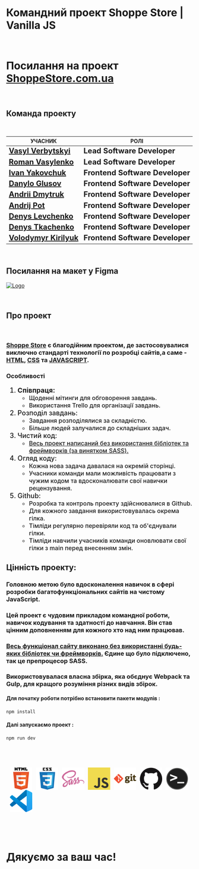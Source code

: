 # Командний проект **Shoppe Store** | Vanilla JS

&nbsp;

# Посилання на проект [**ShoppeStore.com.ua**](https://shoppestore.netlify.app 'Перейти на сайт проекту')

&nbsp;

## Команда проекту

&nbsp;

| УЧАСНИК                                                                                                            | РОЛІ                                                                |
| ------------------------------------------------------------------------------------------------------------------ | ------------------------------------------------------------------- |
| <span style="font-size:20px">[**Vasyl Verbytskyi**](https://github.com/San88Francisco 'Перейти на Git Hub')</span> | <span style="font-size:20px">**Lead Software Developer**</span>     |
| <span style="font-size:20px">[**Roman Vasylenko**](https://github.com/Akumuuu 'Перейти на Git Hub')</span>         | <span style="font-size:20px">**Lead Software Developer**</span>     |
| <span style="font-size:20px">[**Ivan Yakovchuk**](https://github.com/YakovchukIvan 'Перейти на Git Hub')</span>    | <span style="font-size:20px">**Frontend Software Developer**</span> |
| <span style="font-size:20px">[**Danylo Glusov**](https://github.com/Xlussov 'Перейти на Git Hub')</span>           | <span style="font-size:20px">**Frontend Software Developer**</span> |
| <span style="font-size:20px">[**Andrii Dmytruk**](https://github.com/admitruk237 'Перейти на Git Hub')</span>      | <span style="font-size:20px">**Frontend Software Developer**</span> |
| <span style="font-size:20px">[**Andrij Pot**](https://github.com/AndrijPot 'Перейти на Git Hub')</span>            | <span style="font-size:20px">**Frontend Software Developer**</span> |
| <span style="font-size:20px">[**Denys Levchenko**](https://github.com/gitdenlev 'Перейти на Git Hub')</span>       | <span style="font-size:20px">**Frontend Software Developer**</span> |
| <span style="font-size:20px">[**Denys Tkachenko**](https://github.com/Tkachenko01001 'Перейти на Git Hub')</span>  | <span style="font-size:20px">**Frontend Software Developer**</span> |
| <span style="font-size:20px">[**Volodymyr Kirilyuk**](https://github.com/ZD-Donatik 'Перейти на Git Hub')</span>   | <span style="font-size:20px">**Frontend Software Developer**</span> |

&nbsp;

## Посилання на макет у Figma

[![Logo](./src/assets/img/Cover-figma.jpg)](<https://www.figma.com/file/yYKzT2pnaAR7UVJQKVhGJz/Shoppe-(Community)-(Copy)?type=design&node-id=1908-2067&mode=design&t=uM9WecxIjNGtVyRj-0> 'Перейти на проект')

&nbsp;

## Про проект

&nbsp;

### [**Shoppe Store**](https://gleeful-faloodeh-752787.netlify.app/ 'Перейти на сайт проекту') є благодійним проектом, де застосовувалися виключно стандарті технології по розробці сайтів,а саме - <u>**HTML**</u>, <u>**CSS**</u> та <u>**JAVASCRIPT**</u>.

### Особливості

<ol style='font-size:18px; font-weight: 500'>
    <li><span style="font-size:18px"><b>Співпраця:</b></span>
        <ul>
            <li style="font-size:16px">Щоденні мітинги для обговорення завдань.</li>
            <li style="font-size:16px">Використання Trello для організації завдань.</li>
        </ul>
    </li>
    <li><span style="font-size:18px">Розподіл завдань:</span>
        <ul>
            <li style="font-size:16px">Завдання розподілялися за складністю.</li>
            <li style="font-size:16px">Більше людей залучалися до складніших задач.</li>
        </ul>
    </li>
    <li><span style="font-size:18px">Чистий код:</span>
        <ul>
            <li style="font-size:16px; text-decoration: underline">Весь проект написаний без використання бібліотек та фреймворків (за винятком SASS).</li>
        </ul>
    </li>
    <li><span style="font-size:18px">Огляд коду:</span>
        <ul>
            <li style="font-size:16px">Кожна нова задача давалася на окремій сторінці.</li>
            <li style="font-size:16px">Учасники команди мали можливість працювати з чужим кодом та вдосконалювати свої навички рецензування.</li>
        </ul>
    </li>
    <li><span style="font-size:18px">Github:</span>
        <ul>
            <li style="font-size:16px">Розробка та контроль проекту здійснювалися в Github.</li>
            <li style="font-size:16px">Для кожного завдання використовувалась окрема гілка.</li>
            <li style="font-size:16px">Тімліди регулярно перевіряли код та об'єднували гілки.</li>
            <li style="font-size:16px">Тімліди навчили учасників команди оновлювати свої гілки з main перед внесенням змін.</li>
        </ul>
    </li>
</ol>

## Цінність проекту:

### Головною метою було вдосконалення навичок в сфері розробки багатофункціональних сайтів на чистому JavaScript.

### Цей проект є чудовим прикладом командної роботи, навичок кодування та здатності до навчання. Він став цінним доповненням для кожного хто над ним працював.

### <u>**Весь функціонал сайту виконано без використанні будь-яких бібліотек чи фреймворків.**</u> Єдине що було підключено, так це препроцесор SASS.

### Використовувалася власна збірка, яка обєднує Webpack та Gulp, для кращого розуміння різних видів збірок.

#### Для початку роботи потрібно встановити пакети модулів :

```
npm install
```

#### Далі запускаємо проект :

```
npm run dev
```

## &nbsp;

<img title='HTML5' align="left" alt="HTML5" width="60px" src="https://raw.githubusercontent.com/github/explore/80688e429a7d4ef2fca1e82350fe8e3517d3494d/topics/html/html.png"  style="margin-left: 10px;" />

<img title='CSS3' align="left" alt="CSS3" width="60px" src="https://raw.githubusercontent.com/github/explore/80688e429a7d4ef2fca1e82350fe8e3517d3494d/topics/css/css.png" style="margin-left: 10px;"/>

<img title='Sass' align="left" alt="Sass" width="60px" src="https://raw.githubusercontent.com/github/explore/80688e429a7d4ef2fca1e82350fe8e3517d3494d/topics/sass/sass.png" style="margin-left: 10px;"/>
<img title='img' align="left" alt="JavaScript" width="60px" src="https://raw.githubusercontent.com/github/explore/80688e429a7d4ef2fca1e82350fe8e3517d3494d/topics/javascript/javascript.png" style="margin-left: 10px;"/>

<img title='img' align="left" alt="Git" width="60px" src="https://raw.githubusercontent.com/github/explore/80688e429a7d4ef2fca1e82350fe8e3517d3494d/topics/git/git.png" style="margin-left: 10px;"/>

<img title='img' align="left" alt="GitHub" width="60px" src="https://raw.githubusercontent.com/github/explore/78df643247d429f6cc873026c0622819ad797942/topics/github/github.png" style="margin-left: 10px;"/>

<img title='img' align="left" alt="Terminal" width="60px" src="https://raw.githubusercontent.com/github/explore/80688e429a7d4ef2fca1e82350fe8e3517d3494d/topics/terminal/terminal.png" style="margin-left: 10px;"/>

<img title='img' alt="Visual Studio Code" width="60px" src="https://raw.githubusercontent.com/github/explore/80688e429a7d4ef2fca1e82350fe8e3517d3494d/topics/visual-studio-code/visual-studio-code.png" style="margin-left: 10px;"/>

&nbsp;

&nbsp;

# Дякуємо за ваш час!
